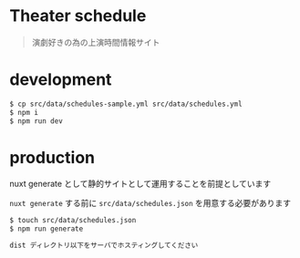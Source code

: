 # Theater schedule

> 演劇好きの為の上演時間情報サイト

# development

```bash
$ cp src/data/schedules-sample.yml src/data/schedules.yml
$ npm i
$ npm run dev
```

# production

nuxt generate として静的サイトとして運用することを前提としています

`nuxt generate` する前に `src/data/schedules.json` を用意する必要があります

```bash
$ touch src/data/schedules.json
$ npm run generate

dist ディレクトリ以下をサーバでホスティングしてください
```

